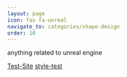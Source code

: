```yaml
---
layout: page
icon: fas fa-unreal
navigate_to: categories/shape-design
order: 10
---
```


anything related to unreal engine

[Test-Site](/UE/test-site)
[style-test](/UE/test-site)